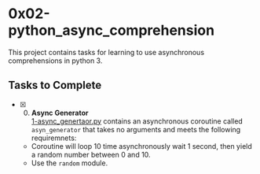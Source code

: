 # 0x02-python_async_comprehension

This project contains tasks for learning to use asynchronous comprehensions in python 3.

## Tasks to Complete

+ [x] 0. **Async Generator**<br/>[1-async_genertaor.py](0-async_generator.py) contains an asynchronous coroutine called `asyn_generator` that takes no arguments and meets the following requiremnets:
    + Coroutine will loop 10 time asynchronously wait 1 second, then yield a random number between 0 and 10.
    + Use the `random` module.